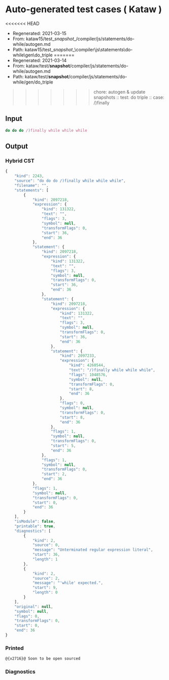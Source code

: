 # Auto-generated test cases ( Kataw )
<<<<<<< HEAD
- Regenerated: 2021-03-15
- From: kataw15/test\__snapshot__/compiler/js/statements/do-while/autogen.md
- Path: kataw15/test\__snapshot__\compiler\js\statements\do-while\gen\do_triple
=======
- Regenerated: 2021-03-14
- From: kataw/test/__snapshot__/compiler/js/statements/do-while/autogen.md
- Path: kataw/test/__snapshot__/compiler/js/statements/do-while/gen/do_triple
>>>>>>> chore: autogen & update snapshots
> :: test: do triple
> :: case: /)finally
## Input

`````js
do do do /)finally while while while
`````

## Output

### Hybrid CST

```javascript
{
    "kind": 2243,
    "source": "do do do /)finally while while while",
    "filename": "",
    "statements": [
        {
            "kind": 2097218,
            "expression": {
                "kind": 131322,
                "text": "",
                "flags": 3,
                "symbol": null,
                "transformFlags": 0,
                "start": 36,
                "end": 36
            },
            "statement": {
                "kind": 2097218,
                "expression": {
                    "kind": 131322,
                    "text": "",
                    "flags": 3,
                    "symbol": null,
                    "transformFlags": 0,
                    "start": 36,
                    "end": 36
                },
                "statement": {
                    "kind": 2097218,
                    "expression": {
                        "kind": 131322,
                        "text": "",
                        "flags": 3,
                        "symbol": null,
                        "transformFlags": 0,
                        "start": 36,
                        "end": 36
                    },
                    "statement": {
                        "kind": 2097233,
                        "expression": {
                            "kind": 4260544,
                            "text": "/)finally while while while",
                            "flags": 1048576,
                            "symbol": null,
                            "transformFlags": 0,
                            "start": 8,
                            "end": 36
                        },
                        "flags": 0,
                        "symbol": null,
                        "transformFlags": 0,
                        "start": 8,
                        "end": 36
                    },
                    "flags": 1,
                    "symbol": null,
                    "transformFlags": 0,
                    "start": 5,
                    "end": 36
                },
                "flags": 1,
                "symbol": null,
                "transformFlags": 0,
                "start": 2,
                "end": 36
            },
            "flags": 1,
            "symbol": null,
            "transformFlags": 0,
            "start": 0,
            "end": 36
        }
    ],
    "isModule": false,
    "printable": true,
    "diagnostics": [
        {
            "kind": 2,
            "source": 0,
            "message": "Unterminated regular expression literal",
            "start": 36,
            "length": 1
        },
        {
            "kind": 2,
            "source": 2,
            "message": "'while' expected.",
            "start": 9,
            "length": 0
        }
    ],
    "original": null,
    "symbol": null,
    "flags": 0,
    "transformFlags": 0,
    "start": 0,
    "end": 36
}
```

### Printed

```javascript
@{x2716}@ Soon to be open sourced
```

### Diagnostics

```javascript

```

